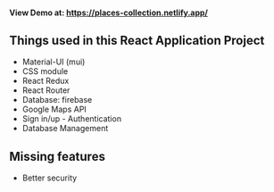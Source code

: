 #### View Demo at: https://places-collection.netlify.app/
## Things used in this React Application Project

-   Material-UI (mui)
-   CSS module 
-   React Redux
-   React Router
-   Database: firebase
-   Google Maps API
-   Sign in/up - Authentication
-   Database Management

## Missing features
-   Better security
